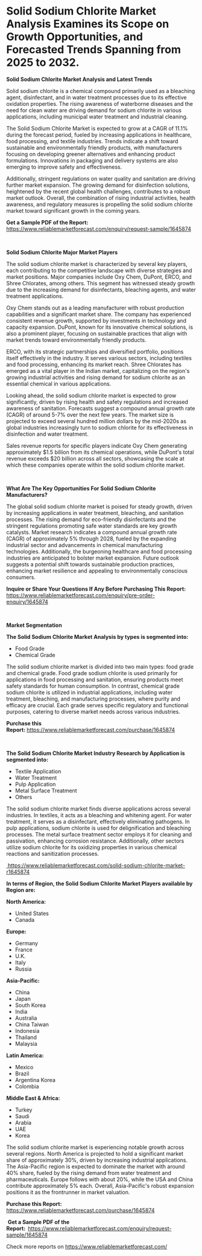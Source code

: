 <p><h1>Solid Sodium Chlorite Market Analysis Examines its Scope on Growth Opportunities, and Forecasted Trends Spanning from 2025 to 2032.</h1></p><p><strong>Solid Sodium Chlorite Market Analysis and Latest Trends</strong></p>
<p><p>Solid sodium chlorite is a chemical compound primarily used as a bleaching agent, disinfectant, and in water treatment processes due to its effective oxidation properties. The rising awareness of waterborne diseases and the need for clean water are driving demand for sodium chlorite in various applications, including municipal water treatment and industrial cleaning.</p><p>The Solid Sodium Chlorite Market is expected to grow at a CAGR of 11.1% during the forecast period, fueled by increasing applications in healthcare, food processing, and textile industries. Trends indicate a shift toward sustainable and environmentally friendly products, with manufacturers focusing on developing greener alternatives and enhancing product formulations. Innovations in packaging and delivery systems are also emerging to improve safety and effectiveness.</p><p>Additionally, stringent regulations on water quality and sanitation are driving further market expansion. The growing demand for disinfection solutions, heightened by the recent global health challenges, contributes to a robust market outlook. Overall, the combination of rising industrial activities, health awareness, and regulatory measures is propelling the solid sodium chlorite market toward significant growth in the coming years.</p></p>
<p><strong>Get a Sample PDF of the Report:&nbsp;</strong> <a href="https://www.reliablemarketforecast.com/enquiry/request-sample/1645874?utm_campaign=3458&utm_medium=2&utm_source=Github&utm_content=ia&utm_term=01042025&utm_id=solid-sodium-chlorite">https://www.reliablemarketforecast.com/enquiry/request-sample/1645874</a></p>
<p>&nbsp;</p>
<p><strong>Solid Sodium Chlorite Major Market Players</strong></p>
<p><p>The solid sodium chlorite market is characterized by several key players, each contributing to the competitive landscape with diverse strategies and market positions. Major companies include Oxy Chem, DuPont, ERCO, and Shree Chlorates, among others. This segment has witnessed steady growth due to the increasing demand for disinfectants, bleaching agents, and water treatment applications.</p><p>Oxy Chem stands out as a leading manufacturer with robust production capabilities and a significant market share. The company has experienced consistent revenue growth, supported by investments in technology and capacity expansion. DuPont, known for its innovative chemical solutions, is also a prominent player, focusing on sustainable practices that align with market trends toward environmentally friendly products.</p><p>ERCO, with its strategic partnerships and diversified portfolio, positions itself effectively in the industry. It serves various sectors, including textiles and food processing, enhancing its market reach. Shree Chlorates has emerged as a vital player in the Indian market, capitalizing on the region's growing industrial activities and rising demand for sodium chlorite as an essential chemical in various applications.</p><p>Looking ahead, the solid sodium chlorite market is expected to grow significantly, driven by rising health and safety regulations and increased awareness of sanitation. Forecasts suggest a compound annual growth rate (CAGR) of around 5-7% over the next few years. The market size is projected to exceed several hundred million dollars by the mid-2020s as global industries increasingly turn to sodium chlorite for its effectiveness in disinfection and water treatment.</p><p>Sales revenue reports for specific players indicate Oxy Chem generating approximately $1.5 billion from its chemical operations, while DuPont's total revenue exceeds $20 billion across all sectors, showcasing the scale at which these companies operate within the solid sodium chlorite market.</p></p>
<p>&nbsp;</p>
<p><strong>What Are The Key Opportunities For Solid Sodium Chlorite Manufacturers?</strong></p>
<p><p>The global solid sodium chlorite market is poised for steady growth, driven by increasing applications in water treatment, bleaching, and sanitation processes. The rising demand for eco-friendly disinfectants and the stringent regulations promoting safe water standards are key growth catalysts. Market research indicates a compound annual growth rate (CAGR) of approximately 5% through 2028, fueled by the expanding industrial sector and advancements in chemical manufacturing technologies. Additionally, the burgeoning healthcare and food processing industries are anticipated to bolster market expansion. Future outlook suggests a potential shift towards sustainable production practices, enhancing market resilience and appealing to environmentally conscious consumers.</p></p>
<p><strong>Inquire or Share Your Questions If Any Before Purchasing This Report:</strong> <a href="https://www.reliablemarketforecast.com/enquiry/pre-order-enquiry/1645874?utm_campaign=3458&utm_medium=2&utm_source=Github&utm_content=ia&utm_term=01042025&utm_id=solid-sodium-chlorite">https://www.reliablemarketforecast.com/enquiry/pre-order-enquiry/1645874</a></p>
<p>&nbsp;</p>
<p><strong>Market Segmentation</strong></p>
<p><strong>The Solid Sodium Chlorite Market Analysis by types is segmented into:</strong></p>
<p><ul><li>Food Grade</li><li>Chemical Grade</li></ul></p>
<p><p>The solid sodium chlorite market is divided into two main types: food grade and chemical grade. Food grade sodium chlorite is used primarily for applications in food processing and sanitation, ensuring products meet safety standards for human consumption. In contrast, chemical grade sodium chlorite is utilized in industrial applications, including water treatment, bleaching, and manufacturing processes, where purity and efficacy are crucial. Each grade serves specific regulatory and functional purposes, catering to diverse market needs across various industries.</p></p>
<p><strong>Purchase this Report:&nbsp;</strong><a href="https://www.reliablemarketforecast.com/purchase/1645874?utm_campaign=3458&utm_medium=2&utm_source=Github&utm_content=ia&utm_term=01042025&utm_id=solid-sodium-chlorite">https://www.reliablemarketforecast.com/purchase/1645874</a></p>
<p>&nbsp;</p>
<p><strong>The Solid Sodium Chlorite Market Industry Research by Application is segmented into:</strong></p>
<p><ul><li>Textile Application</li><li>Water Treatment</li><li>Pulp Application</li><li>Metal Surface Treatment</li><li>Others</li></ul></p>
<p><p>The solid sodium chlorite market finds diverse applications across several industries. In textiles, it acts as a bleaching and whitening agent. For water treatment, it serves as a disinfectant, effectively eliminating pathogens. In pulp applications, sodium chlorite is used for delignification and bleaching processes. The metal surface treatment sector employs it for cleaning and passivation, enhancing corrosion resistance. Additionally, other sectors utilize sodium chlorite for its oxidizing properties in various chemical reactions and sanitization processes.</p></p>
<p><a href="https://www.reliablemarketforecast.com/solid-sodium-chlorite-market-r1645874?utm_campaign=3458&utm_medium=2&utm_source=Github&utm_content=ia&utm_term=01042025&utm_id=solid-sodium-chlorite">&nbsp;https://www.reliablemarketforecast.com/solid-sodium-chlorite-market-r1645874</a></p>
<p><strong>In terms of Region, the Solid Sodium Chlorite Market Players available by Region are:</strong></p>
<p>
    <p> <strong> North America: </strong>
        <ul>
            <li>United States</li>
            <li>Canada</li>
        </ul>
        </p> 
    <p> <strong> Europe: </strong>
        <ul>
            <li>Germany</li>
            <li>France</li>
            <li>U.K.</li>
            <li>Italy</li>
            <li>Russia</li>
        </ul>
        </p> 
    <p> <strong> Asia-Pacific: </strong>
        <ul>
            <li>China</li>
            <li>Japan</li>
            <li>South Korea</li>
            <li>India</li>
            <li>Australia</li>
            <li>China Taiwan</li>
            <li>Indonesia</li>
            <li>Thailand</li>
            <li>Malaysia</li>
        </ul>
        </p> 
    <p> <strong> Latin America: </strong>
        <ul>
            <li>Mexico</li>
            <li>Brazil</li>
            <li>Argentina Korea</li>
            <li>Colombia</li>
        </ul>
        </p> 
    <p> <strong> Middle East & Africa: </strong>
        <ul>
            <li>Turkey</li>
            <li>Saudi</li>
            <li>Arabia</li>
            <li>UAE</li>
            <li>Korea</li>
        </ul>
    </p>
    </p>
<p><p>The solid sodium chlorite market is experiencing notable growth across several regions. North America is projected to hold a significant market share of approximately 30%, driven by increasing industrial applications. The Asia-Pacific region is expected to dominate the market with around 40% share, fueled by the rising demand from water treatment and pharmaceuticals. Europe follows with about 20%, while the USA and China contribute approximately 5% each. Overall, Asia-Pacific's robust expansion positions it as the frontrunner in market valuation.</p></p>
<p><strong>Purchase this Report: </strong><a href="https://www.reliablemarketforecast.com/purchase/1645874?utm_campaign=3458&utm_medium=2&utm_source=Github&utm_content=ia&utm_term=01042025&utm_id=solid-sodium-chlorite">https://www.reliablemarketforecast.com/purchase/1645874</a></p>
<p>&nbsp;<strong>Get a Sample PDF of the Report:&nbsp;&nbsp;</strong><a href="https://www.reliablemarketforecast.com/enquiry/request-sample/1645874?utm_campaign=3458&utm_medium=2&utm_source=Github&utm_content=ia&utm_term=01042025&utm_id=solid-sodium-chlorite">https://www.reliablemarketforecast.com/enquiry/request-sample/1645874</a></p>
<p><strong></strong></p>
<p>Check more reports on <a href="https://www.reliablemarketforecast.com/?utm_campaign=3458&utm_medium=2&utm_source=Github&utm_content=ia&utm_term=01042025&utm_id=solid-sodium-chlorite">https://www.reliablemarketforecast.com/</a></p>